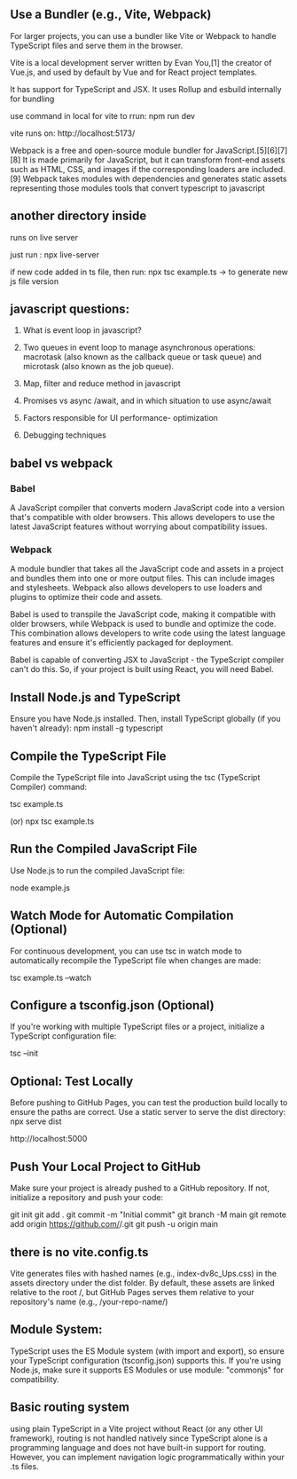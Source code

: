 ## Use a Bundler (e.g., Vite, Webpack)
For larger projects, you can use a bundler like Vite or Webpack to handle TypeScript files and serve them in the browser.

Vite is a local development server written by Evan You,[1] the creator of Vue.js, and used by default by Vue and for React project templates. 

It has support for TypeScript and JSX. It uses Rollup  and esbuild internally for bundling

use command in local for vite to rrun: npm run dev

vite runs on: http://localhost:5173/

Webpack is a free and open-source module bundler for JavaScript.[5][6][7][8] It is made primarily for JavaScript, but it can transform front-end assets such as HTML, CSS, and images if the corresponding loaders are included.[9] Webpack takes modules with dependencies and generates static assets representing those modules
tools that convert typescript to javascript

## another directory inside

runs on live server

just run : npx live-server

if new code added in ts file, then run: npx tsc example.ts -> to generate new js file version


## javascript questions:
1.	What is event loop in javascript?

2.	Two queues in event loop to manage asynchronous operations: macrotask (also known as the callback queue or task queue) and microtask (also known as the job queue).

3.	Map, filter and reduce method in javascript

4.	Promises vs async /await, and in which situation to use async/await

5.	Factors responsible for UI performance- optimization

6.	Debugging techniques


## babel vs webpack
### Babel
A JavaScript compiler that converts modern JavaScript code into a version that's compatible with older browsers. This allows developers to use the latest JavaScript features without worrying about compatibility issues.

### Webpack
A module bundler that takes all the JavaScript code and assets in a project and bundles them into one or more output files. This can include images and stylesheets. Webpack also allows developers to use loaders and plugins to optimize their code and assets. 

Babel is used to transpile the JavaScript code, making it compatible with older browsers, while Webpack is used to bundle and optimize the code. This combination allows developers to write code using the latest language features and ensure it's efficiently packaged for deployment.

Babel is capable of converting JSX to JavaScript - the TypeScript compiler can't do this. So, if your project is built using React, you will need Babel.

##  Install Node.js and TypeScript
Ensure you have Node.js installed. Then, install TypeScript globally (if you haven't already):
npm install -g typescript

## Compile the TypeScript File
Compile the TypeScript file into JavaScript using the tsc (TypeScript Compiler) command:

tsc example.ts

(or) npx tsc example.ts

## Run the Compiled JavaScript File
Use Node.js to run the compiled JavaScript file:

node example.js

## Watch Mode for Automatic Compilation (Optional) 
For continuous development, you can use tsc in watch mode to automatically recompile the 
TypeScript file when changes are made:

tsc example.ts –watch

## Configure a tsconfig.json (Optional)
If you're working with multiple TypeScript files or a project, initialize a TypeScript configuration file:

tsc –init

## Optional: Test Locally
Before pushing to GitHub Pages, you can test the production build locally to ensure the paths are correct. Use a static server to serve the dist directory:
npx serve dist

http://localhost:5000


## Push Your Local Project to GitHub
Make sure your project is already pushed to a GitHub repository. If not, initialize a repository and push your code:

git init
git add .
git commit -m "Initial commit"
git branch -M main
git remote add origin https://github.com/<your-username>/<your-repo>.git
git push -u origin main

 ## there is no vite.config.ts 
 Vite generates files with hashed names (e.g., index-dv8c_Ups.css) in the assets directory under the dist folder.
 By default, these assets are linked relative to the root /, but GitHub Pages serves them relative to your repository's name (e.g., /your-repo-name/)
  
## Module System: 

TypeScript uses the ES Module system (with import and export), so ensure your TypeScript configuration (tsconfig.json) supports this. If you're using Node.js, make sure it supports ES Modules or use module: "commonjs" for compatibility.  

## Basic routing system

using plain TypeScript in a Vite project without React (or any other UI framework), routing is not handled natively since TypeScript alone is a programming language and does not have built-in support for routing. However, you can implement navigation logic programmatically within your .ts files.
